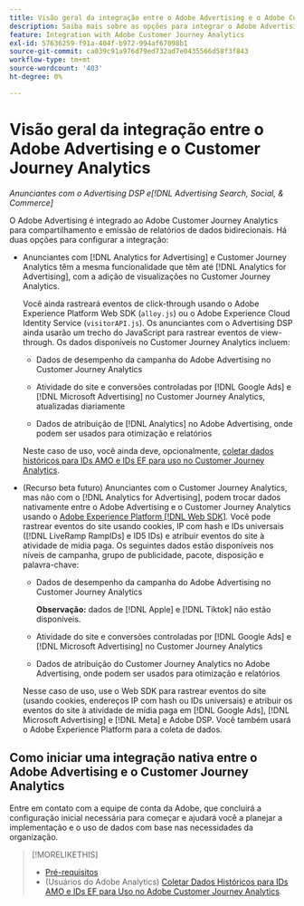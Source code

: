 ```yaml
---
title: Visão geral da integração entre o Adobe Advertising e o Adobe Customer Journey Analytics
description: Saiba mais sobre as opções para integrar o Adobe Advertising ao Adobe Customer Journey Analytics.
feature: Integration with Adobe Customer Journey Analytics
exl-id: 57636259-f91a-404f-b972-994af67098b1
source-git-commit: ca039c91a976d79ed732ad7e0435566d58f3f843
workflow-type: tm+mt
source-wordcount: '403'
ht-degree: 0%

---
```


# Visão geral da integração entre o Adobe Advertising e o Customer Journey Analytics

<!-- title? If I change, change refs throughout -->

*Anunciantes com o Advertising DSP e[!DNL Advertising Search, Social, & Commerce]*

O Adobe Advertising é integrado ao Adobe Customer Journey Analytics para compartilhamento e emissão de relatórios de dados bidirecionais. Há duas opções para configurar a integração:

* Anunciantes com [!DNL Analytics for Advertising] e Customer Journey Analytics têm a mesma funcionalidade que têm até [!DNL Analytics for Advertising], com a adição de visualizações no Customer Journey Analytics.

  Você ainda rastreará eventos de click-through usando o Adobe Experience Platform Web SDK (`alloy.js`) ou o Adobe Experience Cloud Identity Service (`visitorAPI.js`). Os anunciantes com o Advertising DSP ainda usarão um trecho do JavaScript para rastrear eventos de view-through. Os dados disponíveis no Customer Journey Analytics incluem:

   * Dados de desempenho da campanha do Adobe Advertising no Customer Journey Analytics

   * Atividade do site e conversões controladas por [!DNL Google Ads] e [!DNL Microsoft Advertising] no Customer Journey Analytics, atualizadas diariamente

   * Dados de atribuição de [!DNL Analytics] no Adobe Advertising, onde podem ser usados para otimização e relatórios

  Neste caso de uso, você ainda deve, opcionalmente, [coletar dados históricos para IDs AMO e IDs EF para uso no Customer Journey Analytics](/help/integrations/analytics/rvars-to-evars.md).

<!--
  In this use case, you don't need to perform any extra steps except to optionally [collect historical data for AMO IDs and EF IDs for use in Customer Journey Analytics](/help/integrations/analytics/rvars-to-evars.md).
-->

* (Recurso beta futuro) Anunciantes com o Customer Journey Analytics, mas não com o [!DNL Analytics for Advertising], podem trocar dados nativamente entre o Adobe Advertising e o Customer Journey Analytics usando o [Adobe Experience Platform [!DNL Web SDK]](https://experienceleague.adobe.com/docs/experience-platform/edge/home.html?lang=pt-BR). Você pode rastrear eventos do site usando cookies, IP com hash e IDs universais ([!DNL LiveRamp RampIDs] e ID5 IDs) e atribuir eventos do site à atividade de mídia paga. Os seguintes dados estão disponíveis nos níveis de campanha, grupo de publicidade, pacote, disposição e palavra-chave:

   * Dados de desempenho da campanha do Adobe Advertising no Customer Journey Analytics

     **Observação:** dados de [!DNL Apple] e [!DNL Tiktok] não estão disponíveis.

   * Atividade do site e conversões controladas por [!DNL Google Ads] e [!DNL Microsoft Advertising] no Customer Journey Analytics

   * Dados de atribuição do Customer Journey Analytics no Adobe Advertising, onde podem ser usados para otimização e relatórios

  Nesse caso de uso, use o Web SDK para rastrear eventos do site (usando cookies, endereços IP com hash ou IDs universais) e atribuir os eventos do site à atividade de mídia paga em [!DNL Google Ads], [!DNL Microsoft Advertising] e [!DNL Meta] e Adobe DSP. Você também usará o Adobe Experience Platform para a coleta de dados.

## Como iniciar uma integração nativa entre o Adobe Advertising e o Customer Journey Analytics

Entre em contato com a equipe de conta da Adobe, que concluirá a configuração inicial necessária para começar e ajudará você a planejar a implementação e o uso de dados com base nas necessidades da organização.

>[!MORELIKETHIS]
>
>* [Pré-requisitos](prerequisites.md)
>* (Usuários do Adobe Analytics) [Coletar Dados Históricos para IDs AMO e IDs EF para Uso no Adobe Customer Journey Analytics](/help/integrations/analytics/rvars-to-evars.md).

